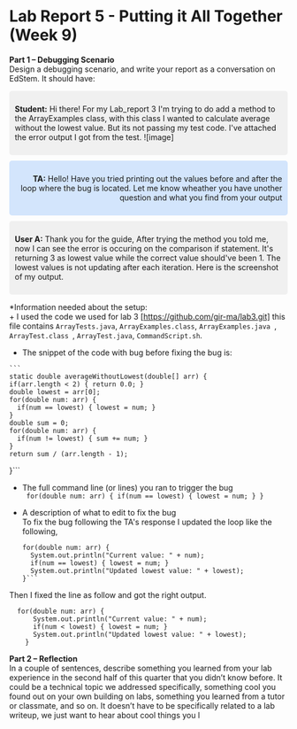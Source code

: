 # Lab Report 5 - Putting it All Together (Week 9)
**Part 1 – Debugging Scenario**<br>
Design a debugging scenario, and write your report as a conversation on EdStem. It should have:<br>

<div class="message" style="background-color: #f0f0f0; padding: 10px; border-radius: 5px; margin: 10px 0;">
  <p><strong>Student:</strong> Hi there! For my Lab_report 3 I'm trying to do add a method to the ArrayExamples class, with this class I wanted to calculate average without the lowest value. But its not passing my test code. I've attached the error output I got from the test.
![image]
</p>
</div>
<div class="message" style="background-color: #d3e5fc; padding: 10px; border-radius: 5px; margin: 10px 0; text-align: right;">
  <p><strong>TA:</strong> Hello! Have you tried printing out the values before and after the loop where the bug is located. Let me know wheather you have unother question and what you find from your output</p>
</div>
<div class="message" style="background-color: #f0f0f0; padding: 10px; border-radius: 5px; margin: 10px 0;">
  <p><strong>User A:</strong> Thank you for the guide, After trying the method you told me, now I can see the error is occuring on the comparison if statement. It's returning 3 as lowest value while the correct value should've been 1. The lowest values is not updating after each iteration.
Here is the screenshot of my output.</p>
</div>


*Information needed about the setup:<br>
    + I used the code we used for lab 3 [https://github.com/gir-ma/lab3.git] this file contains ```ArrayTests.java```,  ```ArrayExamples.class```, ```ArrayExamples.java ```, ```ArrayTest.class ```, ```ArrayTest.java```, ```CommandScript.sh```.<br>
   
   + The snippet of the code with bug before fixing the bug is: <br>
  
    ```
    static double averageWithoutLowest(double[] arr) {
    if(arr.length < 2) { return 0.0; }
    double lowest = arr[0];
    for(double num: arr) {
      if(num == lowest) { lowest = num; }
    }
    double sum = 0;
    for(double num: arr) {
      if(num != lowest) { sum += num; }
    }
    return sum / (arr.length - 1);
  }```
   + The full command line (or lines) you ran to trigger the bug<br>
    ```
for(double num: arr) {
      if(num == lowest) { lowest = num; }
    }```
  + A description of what to edit to fix the bug<br>
To fix the bug following the TA's response I updated the loop like the following,<br>
   
    ```
    for(double num: arr) {
      System.out.println("Current value: " + num);
      if(num == lowest) { lowest = num; }
      System.out.println("Updated lowest value: " + lowest);
    }```
Then I fixed the line as follow and got the right output.<br>

```
  for(double num: arr) {
      System.out.println("Current value: " + num);
      if(num < lowest) { lowest = num; }
      System.out.println("Updated lowest value: " + lowest);
    }
```

**Part 2 – Reflection**<br>
In a couple of sentences, describe something you learned from your lab experience in the second half of this quarter that you didn’t know before. It could be a technical topic we addressed specifically, something cool you found out on your own building on labs, something you learned from a tutor or classmate, and so on. It doesn’t have to be specifically related to a lab writeup, we just want to hear about cool things you l
